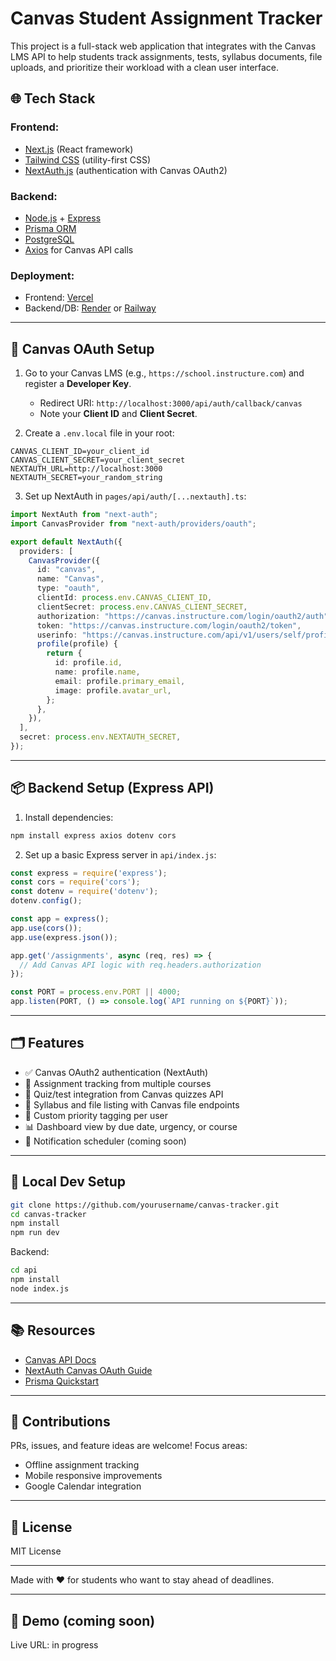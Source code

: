 # Canvas Student Assignment Tracker

This project is a full-stack web application that integrates with the Canvas LMS API to help students track assignments, tests, syllabus documents, file uploads, and prioritize their workload with a clean user interface.

## 🌐 Tech Stack

### Frontend:
- [Next.js](https://nextjs.org/) (React framework)
- [Tailwind CSS](https://tailwindcss.com/) (utility-first CSS)
- [NextAuth.js](https://next-auth.js.org/) (authentication with Canvas OAuth2)

### Backend:
- [Node.js](https://nodejs.org/) + [Express](https://expressjs.com/)
- [Prisma ORM](https://www.prisma.io/)
- [PostgreSQL](https://www.postgresql.org/)
- [Axios](https://axios-http.com/) for Canvas API calls

### Deployment:
- Frontend: [Vercel](https://vercel.com/)
- Backend/DB: [Render](https://render.com/) or [Railway](https://railway.app/)

---

## 🔐 Canvas OAuth Setup

1. Go to your Canvas LMS (e.g., `https://school.instructure.com`) and register a **Developer Key**.
   - Redirect URI: `http://localhost:3000/api/auth/callback/canvas`
   - Note your **Client ID** and **Client Secret**.

2. Create a `.env.local` file in your root:

```env
CANVAS_CLIENT_ID=your_client_id
CANVAS_CLIENT_SECRET=your_client_secret
NEXTAUTH_URL=http://localhost:3000
NEXTAUTH_SECRET=your_random_string
```

3. Set up NextAuth in `pages/api/auth/[...nextauth].ts`:

```ts
import NextAuth from "next-auth";
import CanvasProvider from "next-auth/providers/oauth";

export default NextAuth({
  providers: [
    CanvasProvider({
      id: "canvas",
      name: "Canvas",
      type: "oauth",
      clientId: process.env.CANVAS_CLIENT_ID,
      clientSecret: process.env.CANVAS_CLIENT_SECRET,
      authorization: "https://canvas.instructure.com/login/oauth2/auth",
      token: "https://canvas.instructure.com/login/oauth2/token",
      userinfo: "https://canvas.instructure.com/api/v1/users/self/profile",
      profile(profile) {
        return {
          id: profile.id,
          name: profile.name,
          email: profile.primary_email,
          image: profile.avatar_url,
        };
      },
    }),
  ],
  secret: process.env.NEXTAUTH_SECRET,
});
```

---

## 📦 Backend Setup (Express API)

1. Install dependencies:
```bash
npm install express axios dotenv cors
```

2. Set up a basic Express server in `api/index.js`:
```js
const express = require('express');
const cors = require('cors');
const dotenv = require('dotenv');
dotenv.config();

const app = express();
app.use(cors());
app.use(express.json());

app.get('/assignments', async (req, res) => {
  // Add Canvas API logic with req.headers.authorization
});

const PORT = process.env.PORT || 4000;
app.listen(PORT, () => console.log(`API running on ${PORT}`));
```

---

## 🗂️ Features

- ✅ Canvas OAuth2 authentication (NextAuth)
- 📆 Assignment tracking from multiple courses
- 🧪 Quiz/test integration from Canvas quizzes API
- 📄 Syllabus and file listing with Canvas file endpoints
- 🎯 Custom priority tagging per user
- 📊 Dashboard view by due date, urgency, or course
- 🔔 Notification scheduler (coming soon)

---

## 🧪 Local Dev Setup

```bash
git clone https://github.com/yourusername/canvas-tracker.git
cd canvas-tracker
npm install
npm run dev
```

Backend:
```bash
cd api
npm install
node index.js
```

---

## 📚 Resources
- [Canvas API Docs](https://canvas.instructure.com/doc/api/)
- [NextAuth Canvas OAuth Guide](https://next-auth.js.org/providers/oauth)
- [Prisma Quickstart](https://www.prisma.io/docs/getting-started)

---

## 🧠 Contributions
PRs, issues, and feature ideas are welcome! Focus areas:
- Offline assignment tracking
- Mobile responsive improvements
- Google Calendar integration

---

## 📄 License
MIT License

---

Made with ❤️ for students who want to stay ahead of deadlines.

---

## 🚀 Demo (coming soon)
Live URL: in progress

